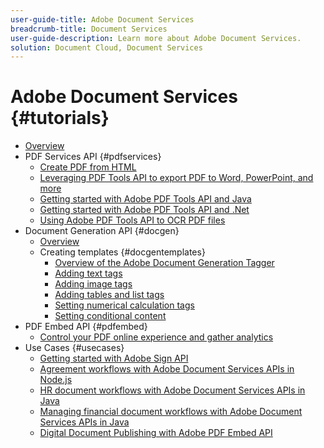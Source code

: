 ```yaml
---
user-guide-title: Adobe Document Services
breadcrumb-title: Document Services
user-guide-description: Learn more about Adobe Document Services.
solution: Document Cloud, Document Services
---
```


# Adobe Document Services {#tutorials}

+ [Overview](overview.md)
+ PDF Services API {#pdfservices}
  + [Create PDF from HTML](pdfservices/createpdffromhtml.md)
  + [Leveraging PDF Tools API to export PDF to Word, PowerPoint, and more](pdfservices/exportpdf.md)
  + [Getting started with Adobe PDF Tools API and Java](pdfservices/gettingstartedjava.md)
  + [Getting started with Adobe PDF Tools API and .Net](pdfservices/gettingstartednet.md)
  + [Using Adobe PDF Tools API to OCR PDF files](pdfservices/ocr.md)
+ Document Generation API {#docgen}
  + [Overview](docgen/overview-docgen.md)
  + Creating templates {#docgentemplates}
    + [Overview of the Adobe Document Generation Tagger](docgen/taggeroverview.md)
    + [Adding text tags](docgen/taggeraddtexttags.md)
    + [Adding image tags](docgen/taggeraddimagetags.md)
    + [Adding tables and list tags](docgen/taggertables.md)
    + [Setting numerical calculation tags](docgen/taggercalculations.md)
    + [Setting conditional content](docgen/taggerconditional.md)
+ PDF Embed API {#pdfembed}
  + [Control your PDF online experience and gather analytics](pdfembed/controlpdfexperience.md)
+ Use Cases {#usecases}
  + [Getting started with Adobe Sign API](usecases/signapi.md)
  + [Agreement workflows with Adobe Document Services APIs in Node.js](usecases/AgreementWorkflowsNodejs.md)
  + [HR document workflows with Adobe Document Services APIs in Java](usecases/HRAgreementWorkflowsJava.md)
  + [Managing financial document workflows with Adobe Document Services APIs in Java](usecases/FinanceWorkflowsJava.md)
  + [Digital Document Publishing with Adobe PDF Embed API](usecases/ddppdfembedapi.md)